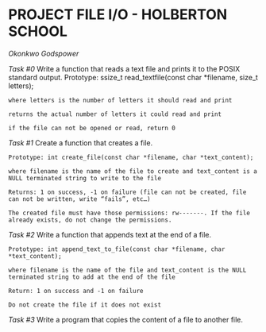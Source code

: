 # PROJECT FILE I/O - HOLBERTON SCHOOL 
_Okonkwo Godspower_

*Task #0* Write a function that reads a text file and prints it to the POSIX standard output.
    Prototype: ssize_t read_textfile(const char *filename, size_t letters);

    where letters is the number of letters it should read and print

    returns the actual number of letters it could read and print

    if the file can not be opened or read, return 0

*Task #1* Create a function that creates a file.

    Prototype: int create_file(const char *filename, char *text_content);

    where filename is the name of the file to create and text_content is a NULL terminated string to write to the file

    Returns: 1 on success, -1 on failure (file can not be created, file can not be written, write “fails”, etc…)

    The created file must have those permissions: rw-------. If the file already exists, do not change the permissions.

*Task #2* Write a function that appends text at the end of a file.

    Prototype: int append_text_to_file(const char *filename, char *text_content);

    where filename is the name of the file and text_content is the NULL terminated string to add at the end of the file

    Return: 1 on success and -1 on failure

    Do not create the file if it does not exist


*Task #3* Write a program that copies the content of a file to another file.



